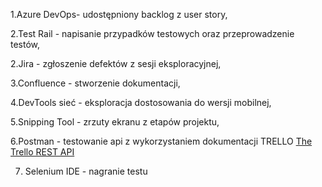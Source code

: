 1.Azure DevOps- udostępniony backlog z user story,  

2.Test Rail - napisanie przypadków testowych oraz przeprowadzenie testów,  

2.Jira - zgłoszenie defektów z sesji eksploracyjnej, 

3.Confluence - stworzenie dokumentacji, 

4.DevTools sieć - eksploracja dostosowania do wersji mobilnej, 

5.Snipping Tool - zrzuty ekranu z etapów projektu,  

6.Postman - testowanie api z wykorzystaniem dokumentacji TRELLO [The Trello REST API](https://developer.atlassian.com/cloud/trello/rest/api)

7. Selenium IDE - nagranie testu 